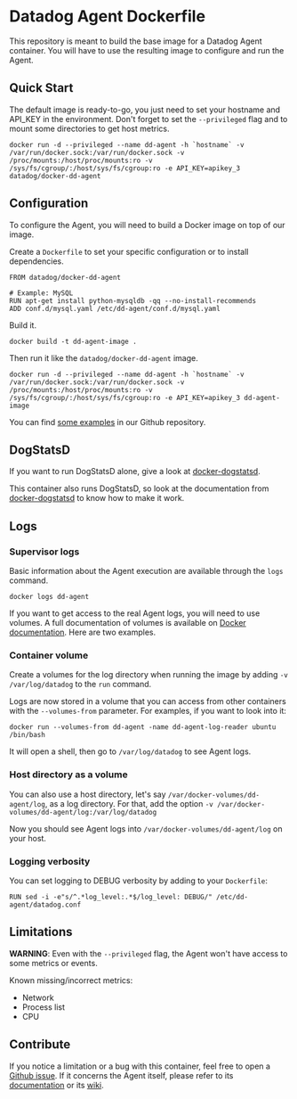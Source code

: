 # Datadog Agent Dockerfile

This repository is meant to build the base image for a Datadog Agent container. You will have to use the resulting image to configure and run the Agent.


## Quick Start

The default image is ready-to-go, you just need to set your hostname and API_KEY in the environment. Don't forget to set the `--privileged` flag and to mount some directories to get host metrics.

```
docker run -d --privileged --name dd-agent -h `hostname` -v /var/run/docker.sock:/var/run/docker.sock -v /proc/mounts:/host/proc/mounts:ro -v /sys/fs/cgroup/:/host/sys/fs/cgroup:ro -e API_KEY=apikey_3 datadog/docker-dd-agent
```

## Configuration

To configure the Agent, you will need to build a Docker image on top of our image.

Create a `Dockerfile` to set your specific configuration or to install dependencies.

```
FROM datadog/docker-dd-agent

# Example: MySQL
RUN apt-get install python-mysqldb -qq --no-install-recommends
ADD conf.d/mysql.yaml /etc/dd-agent/conf.d/mysql.yaml
```

Build it.

`docker build -t dd-agent-image .`

Then run it like the `datadog/docker-dd-agent` image.

```
docker run -d --privileged --name dd-agent -h `hostname` -v /var/run/docker.sock:/var/run/docker.sock -v /proc/mounts:/host/proc/mounts:ro -v /sys/fs/cgroup/:/host/sys/fs/cgroup:ro -e API_KEY=apikey_3 dd-agent-image
```

You can find [some examples](https://github.com/DataDog/docker-dd-agent/tree/master/examples) in our Github repository.

## DogStatsD

If you want to run DogStatsD alone, give a look at [docker-dogstatsd](https://github.com/DataDog/docker-dogstatsd).

This container also runs DogStatsD, so look at the documentation from [docker-dogstatsd](https://github.com/DataDog/docker-dogstatsd/blob/master/README.md) to know how to make it work.


## Logs

### Supervisor logs

Basic information about the Agent execution are available through the `logs` command.

`docker logs dd-agent`

If you want to get access to the real Agent logs, you will need to use volumes.
A full documentation of volumes is available on [Docker documentation](http://docs.docker.io/use/working_with_volumes/). Here are two examples.

### Container volume

Create a volumes for the log directory when running the image by adding `-v /var/log/datadog` to the `run` command.

Logs are now stored in a volume that you can access from other containers with the `--volumes-from` parameter. For examples, if you want to look into it:

`docker run --volumes-from dd-agent -name dd-agent-log-reader ubuntu /bin/bash`

It will open a shell, then go to `/var/log/datadog` to see Agent logs.


### Host directory as a volume

You can also use a host directory, let's say `/var/docker-volumes/dd-agent/log`, as a log directory. For that, add the option `-v /var/docker-volumes/dd-agent/log:/var/log/datadog`

Now you should see Agent logs into `/var/docker-volumes/dd-agent/log` on your host.


### Logging verbosity

You can set logging to DEBUG verbosity by adding to your `Dockerfile`:

```
RUN sed -i -e"s/^.*log_level:.*$/log_level: DEBUG/" /etc/dd-agent/datadog.conf
```

## Limitations

**WARNING**: Even with the `--privileged` flag, the Agent won't have access to some metrics or events.

Known missing/incorrect metrics:

* Network
* Process list
* CPU


## Contribute

If you notice a limitation or a bug with this container, feel free to open a [Github issue](https://github.com/DataDog/docker-dd-agent/issues). If it concerns the Agent itself, please refer to its [documentation](http://docs.datadoghq.com/) or its [wiki](https://github.com/DataDog/dd-agent/wiki).
